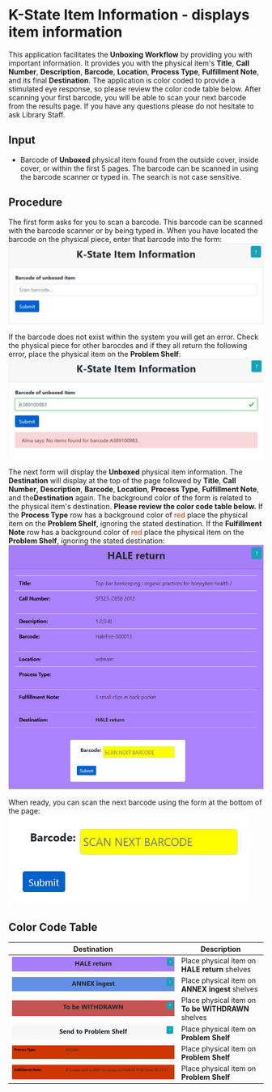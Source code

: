 # K-State Item Information - displays item information

This application facilitates the **Unboxing Workflow** by providing you with important information.  It provides you with the physical item's **Title**, **Call Number**, **Description**, **Barcode**, **Location**, **Process Type**, **Fulfillment Note**, and its final **Destination**.  The application is color coded to provide a stimulated eye response, so please review the color code table below.  After scanning your first barcode, you will be able to scan your next barcode from the results page.  If you have any questions please do not hesitate to ask Library Staff.

## Input
* Barcode of **Unboxed** physical item found from the outside cover, inside cover, or within the first 5 pages.  The barcode can be scanned in using the barcode scanner or typed in.  The search is not case sensitive.  

## Procedure
The first form asks for you to scan a barcode.  This barcode can be scanned with the barcode scanner or by being typed in.  When you have located the barcode on the physical piece, enter that barcode into the form:
![Screenshot of grima form](images/Displayitem-out0.png)

If the barcode does not exist within the system you will get an error.  Check the physical piece for other barocdes and if they all return the following error, place the physical item on the **Problem Shelf**:
![Screenshot of grima form](images/Displayitem-out1.png)

The next form will display the **Unboxed** physical item information.  The **Destination** will display at the top of the page followed by **Title**, **Call Number**, **Description**, **Barcode**, **Location**, **Process Type**, **Fulfillment Note**, and the**Destination** again.  The background color of the form is related to the physical item's destination.  **Please review the color code table below.**  If the **Process Type** row has a background color of <span style="color:#cd3700">red</span> place the physical item on the **Problem Shelf**, ignoring the stated destination.  If the **Fulfillment Note** row has a background color of <span style="color:#cd3700">red</span> place the physical item on the **Problem Shelf**, ignoring the stated destination:
![Screenshot of grima form](images/Displayitem-out2.png)

When ready, you can scan the next barcode using the form at the bottom of the page:
![Screenshot of grima form](images/Displayitem-out3.png)

## Color Code Table

|Destination|Description|
|---|---|
|![Screenshot of grima form](images/Displayitem-out4.png)|Place physical item on **HALE return** shelves|
|![Screenshot of grima form](images/Displayitem-out6.png)|Place physical item on **ANNEX ingest** shelves|
|![Screenshot of grima form](images/Displayitem-out5.png)|Place physical item on **To be WITHDRAWN** shelves|
|![Screenshot of grima form](images/Displayitem-out9.png)|Place physical item on **Problem Shelf**|
|![Screenshot of grima form](images/Displayitem-out7.png)|Place physical item on **Problem Shelf**|
|![Screenshot of grima form](images/Displayitem-out8.png)|Place physical item on **Problem Shelf**|
